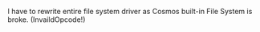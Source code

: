 I have to rewrite entire file system driver as Cosmos built-in File System is broke. (InvaildOpcode!)